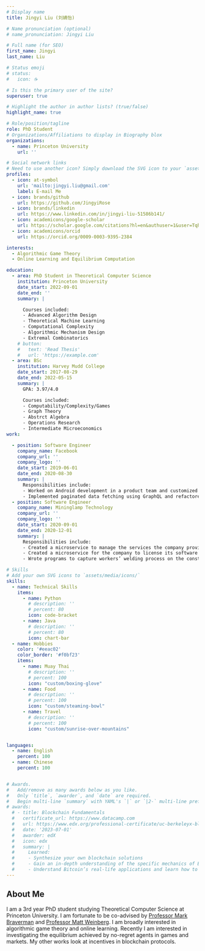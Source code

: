 ```yaml
---
# Display name
title: Jingyi Liu (刘婧怡)

# Name pronunciation (optional)
# name_pronunciation: Jingyi Liu

# Full name (for SEO)
first_name: Jingyi
last_name: Liu

# Status emoji
# status:
#   icon: ☕️

# Is this the primary user of the site?
superuser: true

# Highlight the author in author lists? (true/false)
highlight_name: true

# Role/position/tagline
role: PhD Student
# Organizations/Affiliations to display in Biography blox
organizations:
  - name: Princeton University
    url: ''

# Social network links
# Need to use another icon? Simply download the SVG icon to your `assets/media/icons/` folder.
profiles:
  - icon: at-symbol
    url: 'mailto:jingyi.liu@gmail.com'
    label: E-mail Me
  - icon: brands/github
    url: https://github.com/JingyiRose
  - icon: brands/linkedin
    url: https://www.linkedin.com/in/jingyi-liu-51586b141/
  - icon: academicons/google-scholar
    url: https://scholar.google.com/citations?hl=en&authuser=1&user=TqhFrIoAAAAJ
  - icon: academicons/orcid
    url: https://orcid.org/0009-0003-9395-2384

interests:
  - Algorithmic Game Theory
  - Online Learning and Equilibrium Computation

education:
  - area: PhD Student in Theoretical Computer Science
    institution: Princeton University
    date_start: 2022-09-01
    date_end: ''
    summary: |

      Courses included:
      - Advanced Algorithm Design
      - Theoretical Machine Learning
      - Computational Complexity
      - Algorithmic Mechanism Design
      - Extremal Combinatorics
    # button:
    #   text: 'Read Thesis'
    #   url: 'https://example.com'
  - area: BSc 
    institution: Harvey Mudd College
    date_start: 2017-08-29
    date_end: 2022-05-15
    summary: |
      GPA: 3.97/4.0

      Courses included:
      - Computability/Complexity/Games
      - Graph Theory
      - Abstrct Algebra
      - Operations Research
      - Intermediate Microeconomics
work:

  - position: Software Engineer
    company_name: Facebook
    company_url: ''
    company_logo: ''
    date_start: 2019-06-01
    date_end: 2020-08-30
    summary: |
      Responsibilities include:
      - Worked on Android development in a product team and customized content creation page
      - Implemented paginated data fetching using GraphQL and refactored a surface view
  - position: Software Engineer
    company_name: Mininglamp Technology
    company_url: ''
    company_logo: ''
    date_start: 2020-09-01
    date_end: 2020-12-01
    summary: |
      Responsibilities include:
      - Created a microservice to manage the services the company provides to its clients
      - Created a microservice for the company to license its software products
      - Wrote programs to capture workers’ welding process on the construction site through IoT cameras and send that data to the computer vision team to evaluate whether the workers’ job was properly performed

# Skills
# Add your own SVG icons to `assets/media/icons/`
skills:
  - name: Technical Skills
    items:
      - name: Python
        # description: ''
        # percent: 80
        icon: code-bracket
      - name: Java
        # description: ''
        # percent: 80
        icon: chart-bar
  - name: Hobbies
    color: '#eeac02'
    color_border: '#f0bf23'
    items:
      - name: Muay Thai
        # description: ''
        # percent: 100
        icon: "custom/boxing-glove"
      - name: Food
        # description: ''
        # percent: 100
        icon: "custom/steaming-bowl"
      - name: Travel
        # description: ''
        # percent: 100
        icon: "custom/sunrise-over-mountains"


languages:
  - name: English
    percent: 100
  - name: Chinese
    percent: 100


# Awards.
#   Add/remove as many awards below as you like.
#   Only `title`, `awarder`, and `date` are required.
#   Begin multi-line `summary` with YAML's `|` or `|2-` multi-line prefix and indent 2 spaces below.
# awards:
  # - title: Blockchain Fundamentals
  #   certificate_url: https://www.datacamp.com
  #   url: https://www.edx.org/professional-certificate/uc-berkeleyx-blockchain-fundamentals
  #   date: '2023-07-01'
  #   awarder: edX
  #   icon: edx
  #   summary: |
  #     Learned:
  #     - Synthesize your own blockchain solutions
  #     - Gain an in-depth understanding of the specific mechanics of Bitcoin
  #     - Understand Bitcoin’s real-life applications and learn how to attack and destroy Bitcoin, Ethereum, smart contracts and Dapps, and alternatives to Bitcoin’s Proof-of-Work consensus algorithm
---
```


## About Me

I am a 3rd year PhD student studying Theoretical Computer Science at Princeton University. I am fortunate to be co-advised by [Professor Mark Braverman](https://mbraverm.princeton.edu/) and [Professor Matt Weinberg](https://www.cs.princeton.edu/~smattw/).  I am broadly interested in algorithmic game theory and online learning. Recently I am interested in investigating the equilibrium achieved by no-regret agents in games and markets. My other works look at incentives in blockchain protocols.

